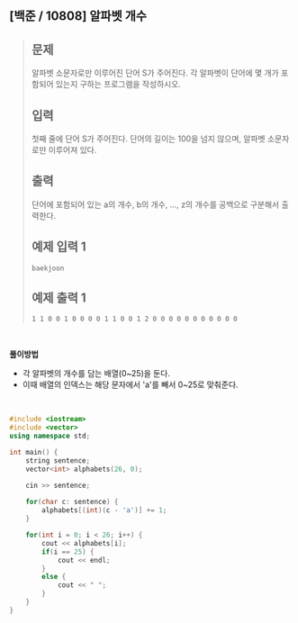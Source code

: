 ## [백준 / 10808] 알파벳 개수

> ## 문제
>
> 알파벳 소문자로만 이루어진 단어 S가 주어진다. 각 알파벳이 단어에 몇 개가 포함되어 있는지 구하는 프로그램을 작성하시오.
>
> ## 입력
>
> 첫째 줄에 단어 S가 주어진다. 단어의 길이는 100을 넘지 않으며, 알파벳 소문자로만 이루어져 있다.
>
> ## 출력
>
> 단어에 포함되어 있는 a의 개수, b의 개수, …, z의 개수를 공백으로 구분해서 출력한다.
>
> ## 예제 입력 1 
>
> ```
> baekjoon
> ```
>
> ## 예제 출력 1 
>
> ```
> 1 1 0 0 1 0 0 0 0 1 1 0 0 1 2 0 0 0 0 0 0 0 0 0 0 0
> ```

<br>

**풀이방법**

- 각 알파벳의 개수를 담는 배열(0~25)을 둔다.
- 이때 배열의 인덱스는 해당 문자에서 'a'를 빼서 0~25로 맞춰준다.

<br>

```cpp
#include <iostream>
#include <vector>
using namespace std;

int main() {
    string sentence;
    vector<int> alphabets(26, 0);

    cin >> sentence;
    
    for(char c: sentence) {
        alphabets[(int)(c - 'a')] += 1;
    }

    for(int i = 0; i < 26; i++) {
        cout << alphabets[i];
        if(i == 25) {
            cout << endl;
        }
        else {
            cout << " ";
        }
    }
}
```

